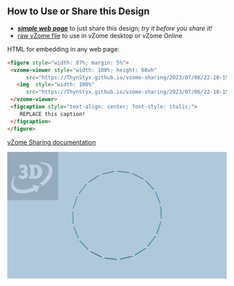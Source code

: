 
## How to Use or Share this Design

 - [***simple web page***](<https://ThynStyx.github.io/vzome-sharing/2023/07/06/22-10-15-18-gon/>) to just share this design; *try it before you share it!*
 - [raw vZome file](<https://raw.githubusercontent.com/ThynStyx/vzome-sharing/main/2023/07/06/22-10-15-18-gon/18-gon.vZome>) to use in vZome desktop or vZome Online
 
 HTML for embedding in any web page:
 ```html
<figure style="width: 87%; margin: 5%">
  <vzome-viewer style="width: 100%; height: 60vh"
       src="https://ThynStyx.github.io/vzome-sharing/2023/07/06/22-10-15-18-gon/18-gon.vZome" >
    <img  style="width: 100%"
       src="https://ThynStyx.github.io/vzome-sharing/2023/07/06/22-10-15-18-gon/18-gon.png" >
  </vzome-viewer>
  <figcaption style="text-align: center; font-style: italic;">
     REPLACE this caption!
  </figcaption>
</figure>
 ```

[vZome Sharing documentation](https://vzome.github.io/vzome/sharing.html#how-it-works)

![Image](<18-gon.png>)

